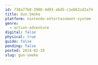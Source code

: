 ```yaml
---
id: 730a77b0-3908-4d93-abd5-c1eb62cd2a74
title: Gun.Smoke
platform: nintendo-entertainment-system
genre:
  - action-adventure
digital: false
physical: true
guide: false
pending: false
posted: 2014-02-10
slug: gun-smoke
---
```

